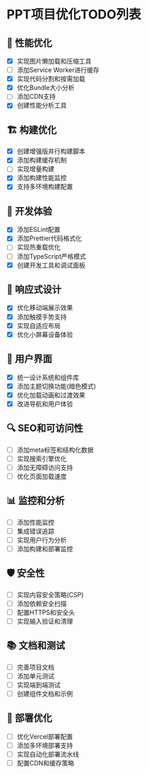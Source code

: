 # PPT项目优化TODO列表

## 🚀 性能优化
- [x] 实现图片懒加载和压缩工具
- [ ] 添加Service Worker进行缓存
- [x] 实现代码分割和按需加载
- [x] 优化Bundle大小分析
- [ ] 添加CDN支持
- [x] 创建性能分析工具

## 🏗️ 构建优化  
- [x] 创建增强版并行构建脚本
- [x] 添加构建缓存机制
- [ ] 实现增量构建
- [x] 添加构建性能监控
- [x] 支持多环境构建配置

## 🔧 开发体验
- [x] 添加ESLint配置
- [x] 添加Prettier代码格式化
- [ ] 实现热重载优化
- [ ] 添加TypeScript严格模式
- [x] 创建开发工具和调试面板

## 📱 响应式设计
- [x] 优化移动端展示效果
- [x] 添加触摸手势支持
- [x] 实现自适应布局
- [x] 优化小屏幕设备体验

## 🎨 用户界面
- [x] 统一设计系统和组件库
- [x] 添加主题切换功能(暗色模式)
- [x] 优化加载动画和过渡效果
- [x] 改进导航和用户体验

## 🔍 SEO和可访问性
- [ ] 添加meta标签和结构化数据
- [ ] 实现搜索引擎优化
- [ ] 添加无障碍访问支持
- [ ] 优化页面加载速度

## 📊 监控和分析
- [ ] 添加性能监控
- [ ] 集成错误追踪
- [ ] 实现用户行为分析
- [ ] 添加构建和部署监控

## 🛡️ 安全性
- [ ] 实现内容安全策略(CSP)
- [ ] 添加依赖安全扫描
- [ ] 配置HTTPS和安全头
- [ ] 实现输入验证和清理

## 📚 文档和测试
- [ ] 完善项目文档
- [ ] 添加单元测试
- [ ] 实现端到端测试
- [ ] 创建组件文档和示例

## 🚀 部署优化
- [ ] 优化Vercel部署配置  
- [ ] 添加多环境部署支持
- [ ] 实现自动化部署流水线
- [ ] 配置CDN和缓存策略